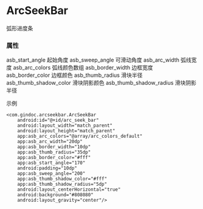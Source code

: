 ﻿# ArcSeekBar
弧形进度条

### 属性
asb_start_angle			起始角度
asb_sweep_angle			可滑动角度
asb_arc_width			弧线宽度
asb_arc_colors			弧线颜色数组
asb_border_width		边框宽度
asb_border_color		边框颜色
asb_thumb_radius		滑块半径
asb_thumb_shadow_color	滑块阴影颜色
asb_thumb_shadow_radius	滑块阴影半径

示例
```
<com.gindoc.arcseekbar.ArcSeekBar
    android:id="@+id/arc_seek_bar"
    android:layout_width="match_parent"
    android:layout_height="match_parent"
    app:asb_arc_colors="@array/arc_colors_default"
    app:asb_arc_width="20dp"
    app:asb_border_width="10dp"
    app:asb_thumb_radius="35dp"
    app:asb_border_color="#fff"
    app:asb_start_angle="170"
    android:padding="10dp"
    app:asb_sweep_angle="200"
    app:asb_thumb_shadow_color="#fff"
    app:asb_thumb_shadow_radius="5dp"
    android:layout_centerHorizontal="true"
    android:background="#808080"
    android:layout_gravity="center"/>
```